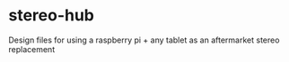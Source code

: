 # stereo-hub
Design files for using a raspberry pi + any tablet as an aftermarket stereo replacement
